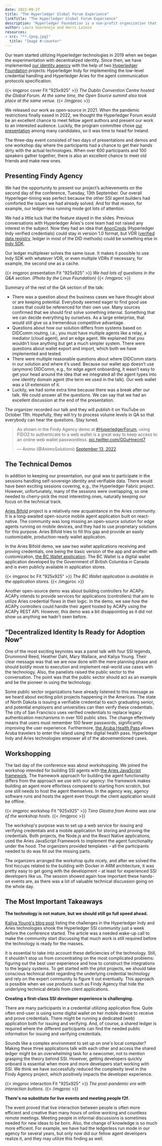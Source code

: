 ```yaml
---
date: 2022-09-27
title: "The Hyperledger Global Forum Experience"
linkTitle: "The Hyperledger Global Forum Experience"
description: "Hyperledger Foundation is a non-profit organization that hosts open-source software blockchain projects. It is part of the Linux Foundation. The Hyperledger Global Forum is the biggest annual gathering of the Hyperledger community, and this year the foundation organized the event in Dublin, Ireland."
author: Laura Vuorenoja and Harri Lainio
resources:
- src: "**.{png,jpg}"
  title: "Image #:counter"
---
```


Our team started utilizing Hyperledger technologies in 2019 when we began the experimentation with
decentralized identity. Since then, we have implemented [our identity agency](https://findy-network.github.io/)
with the help of two [Hyperledger Foundation](https://www.hyperledger.org/) projects:
Hyperledger Indy for implementing the low-level credential
handling and Hyperledger Aries for the agent communication protocols specification.

{{< imgproc cover Fit "925x925" >}}
<em>The Dublin Convention Centre hosted the Global Forum. At the same time,
the Open Source summit also took place at the same venue.
</em>
{{< /imgproc >}}

We released our work as open-source in 2021. When the pandemic restrictions finally eased in 2022,
we thought the Hyperledger Forum would be an excellent chance to meet fellow agent authors and
present our work to an interested audience. Luckily, the program committee chose [our presentation](https://hgf22.sched.com/event/14H5g/findy-agency-highway-to-verified-data-networks-laura-vuorenoja-harri-lainio-op-financial-group)
among many candidates, so it was time to head for Ireland.

The three-day event consisted of two days of presentations and demos and one workshop day where
the participants had a chance to get their hands dirty with the actual technologies.
When over 600 participants and 100 speakers gather together, there is also an excellent
chance to meet old friends and make new ones.

## Presenting Findy Agency

We had the opportunity to present our project’s achievements on the second day of the conference,
Tuesday, 13th September. Our overall Hyperleger-timing was perfect because the other SSI agent
builders had comforted the issues we had already solved. And for that reason, for example,
our ledger-less running mode got lots of attention.

We had a little luck that the feature stayed in the slides. Previous conversations with Hyperledger
Aries's core team had not raised any interest in the subject. Now they had an idea that [AnonCreds](https://anoncreds-wg.github.io/anoncreds-spec/)
(Hyperledger Indy verified credentials) could stay in version 1.0 format, but VDR
([verified data registry](https://www.w3.org/TR/did-core/#dfn-verifiable-data-registry),
ledger in most of the DID methods) could be something else in [Indy SDK](https://github.com/hyperledger/indy-sdk).

Our ledger multiplexer solves the same issue. It makes it possible to use Indy SDK with whatever
VDR, or even multiple VDRs if necessary, for example, the second one as a cache.

{{< imgproc presentation Fit "925x925" >}}
<em>We had lots of questions in the Q&A section. (Photo by the Linux Foundation)</em>
{{< /imgproc >}}


Summary of the rest of the QA section of the talk:

* There was a question about the business cases we have thought about or are keeping potential.
Everybody seemed eager to find good use cases that could be referenced for their own use.
Many sources confirmed that we should first solve something internal. Something that we can decide
everything by ourselves. As a large enterprise, that would still give us
a tremendous competitive advantage.
* Questions about how our solution differs from systems based on DIDComm routing, i.e., you must
have multiple agents like a relay, a mediator (cloud agent), and an edge agent.
We explained that you wouldn’t lose anything but get a much simpler system.
There were questions about wallet export and import, which both we have implemented and tested.
* There were multiple reasonable questions about where DIDComm starts in our solution and where
it’s used. Because our wallet app doesn’t use (anymore) DIDComm, e.g., for edge agent onboarding,
it wasn’t easy to get your head around the idea that we integrated all the agent types into one
identity domain agent (the term we used in the talk). Our web wallet was a UI extension of it. 
* Luckily, we had some extra time because there was a break after our talk.
We could answer all the questions. We can say that we had an excellent discussion
at the end of the presentation.

The organizer recorded our talk and they will publish it on YouTube on October 11th.
Hopefully, they will try to process volume levels in QA so that everybody can hear the questions.
Stay tuned.

<blockquote class="twitter-tweet"><p lang="en" dir="ltr">As shown in the Findy Agency demo at <a href="https://twitter.com/hashtag/HyperledgerForum?src=hash&amp;ref_src=twsrc%5Etfw">#HyperledgerForum</a>, using FIDO2 to authenticate to a web wallet is a great way to keep access to an online web wallet passwordless. <a href="https://t.co/GGuHnecnI7">pic.twitter.com/GGuHnecnI7</a></p>&mdash; Animo (@AnimoSolutions) <a href="https://twitter.com/AnimoSolutions/status/1569648888415670275?ref_src=twsrc%5Etfw">September 13, 2022</a></blockquote> <script async src="https://platform.twitter.com/widgets.js" charset="utf-8"></script>

## The Technical Demos

In addition to keeping our presentation, our goal was to participate in the sessions handling
self-sovereign identity and verifiable data. There would have been exciting sessions covering,
e.g., the Hyperledger Fabric project. However, unfortunately, many of the sessions were overlapping,
so one needed to cherry-pick the most interesting ones, naturally keeping our
focus on the technical track.

[Aries Bifold](https://github.com/hyperledger/aries-mobile-agent-react-native) project is
a relatively new acquaintance in the Aries community. It is a long-awaited open-source mobile
agent application built on react-native. The community was long missing an open-source solution
for edge agents running on mobile devices, and they had to use proprietary solutions for this purpose.
Aries Bifold tries to fill this gap and provide an easily customizable, production-ready wallet application.

In the Aries Bifold demo, we saw two wallet applications receiving and proving credentials,
one being the basic version of the app and another with customization, [the BC Wallet application](https://www2.gov.bc.ca/gov/content/governments/government-id/bc-wallet).
The BC Wallet is a digital wallet application developed by the Government of British Columbia
in Canada and is even publicly available in application stores.

{{< imgproc bc Fit "925x925" >}}
<em>The BC Wallet application is available in the application stores.</em>
{{< /imgproc >}}

Another open-source demo was about building controllers for ACAPy. ACAPy intends to provide services
for applications (controllers) that aim to utilize Aries credential flows in their logic.
In the demo, we saw how the ACAPy controllers could handle their agent hosted by ACAPy using
the ACAPy REST API. However, this demo was a bit disappointing as it did not show us anything
we hadn't seen before.

## ”Decentralized Identity Is Ready for Adoption Now”

One of the most exciting keynotes was a panel talk with four SSI legends, Drummond Reed,
Heather Dahl, Mary Wallace, and Kaliya Young. Their clear message was that we are now done
with the mere planning phase and should boldly move to execution and implement real-world
use cases with the technology. Also, the panelists raised the public sector to the conversation.
The point was that the public sector should act as an example and be the pioneer in using the technology.

Some public sector organizations have already listened to this message as we heard about exciting
pilot projects happening in the Americas. The state of North Dakota is issuing a verifiable
credential to each graduating senior, and potential employers and universities can then verify
these credentials. The city of San Francisco uses verified credentials to replace legacy
authentication mechanisms in over 100 public sites. The change effectively means that users
must remember 100 fewer passwords, significantly improving the user experience.
Furthermore, [the Aruba Health Pass](https://www.aruba.com/us/traveler-health-requirements/commonpass)
allows Aruba travelers to enter the island using
the digital health pass. Hyperledger Indy and Aries technologies empower all of the abovementioned cases.

## Workshopping

The last day of the conference was about workshopping. We joined the workshop intended
for building SSI agents with [the Aries JavaScript framework](https://github.com/hyperledger/aries-framework-javascript).
The framework approach for building the agent functionality differs from the approach
we use with our agency: the framework makes building an agent more effortless compared to
starting from scratch, but one still needs to host the agent themselves.
In the agency way, agency software runs and hosts the agent even though the client application
would be offline.

{{< imgproc workshop Fit "925x925" >}}
<em>Timo Glastra from Animo was one of the workshop hosts.</em>
{{< /imgproc >}}

The workshop's purpose was to set up a web service for issuing and verifying credentials
and a mobile application for storing and proving the credentials. Both projects,
the Node.js and the React Native applications, used the Aries JavaScript Framework
to implement the agent functionality under the hood. The organizers provided
templates – all the participants needed to do was fill out the missing parts.

The organizers arranged the workshop quite nicely, and after we solved the first hiccups
related to the building with Docker in ARM architecture, it was pretty easy to get going with
the development – at least for experienced SSI developers like us.
The session showed again how important these hands-on events are, as there was
a lot of valuable technical discussion going on the whole day.

## The Most Important Takeaways

**The technology is not mature, but we should still go full speed ahead.**

[Kaliya Young's blog post](https://identitywoman.net/being-real-about-hyperledger-indy-aries-anoncreds/)
listing the challenges in the Hyperledger Indy and Aries technologies shook
the Hyperledger SSI community just a week before the conference started. The article was
a needed wake-up call to make the community start discussing that much work is still required
before the technology is ready for the masses.

It is essential to take into account these deficiencies of the technology. Still, it shouldn't stop
us from concentrating on the most complicated problems: figuring out the best user experience
and how to construct the integrations to the legacy systems. To get started with the pilot projects,
we should take conscious technical debt regarding the underlying credential technology and rely on
the expert community to figure it out eventually. This approach is possible when we use products
such as Findy Agency that hide the underlying technical details from client applications.

**Creating a first-class SSI developer experience is challenging.**

There are many participants in a credential utilizing application flow. Quite often end-user is using
some digital wallet on her mobile device to receive and prove credentials. There might be running
a dedicated (web) application both for issuing and verifying. And, of course, a shared ledger is
required where the different participants can find the needed public information
for issuing and verifying credentials.

Sounds like a complex environment to set up on one's local computer? Making these three
applications talk with each other and access the shared ledger might be an overwhelming
task for a newcomer, not to mention grasping the theory behind SSI. However, getting
developers quickly onboard is essential when more and more developers start working with SSI.
We think we have successfully reduced the complexity level in the Findy Agency project,
which positively impacts the developer experience.

{{< imgproc interaction Fit "925x925" >}}
<em>The post-pandemic era with interaction buttons.</em>
{{< /imgproc >}}

**There's no substitute for live events and meeting people f2f.**

The event proved that live interaction between people is often more efficient and
creative than many hours of online working and countless remote meetings. Meeting people
in informal discussions is sometimes needed for new ideas to be born.
Also, the change of knowledge is so much more efficient. For example, we have had
the ledgerless run mode in our agency for several years, but only now did our
fellow agent developers realize it, and they may utilize this finding as well.
